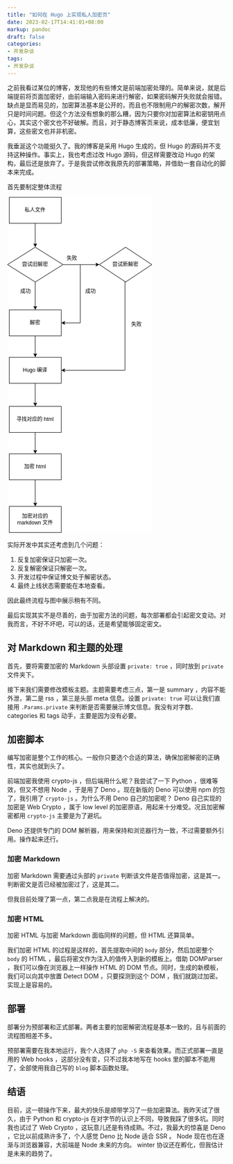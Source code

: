 ```yaml
---
title: "如何在 Hugo 上实现私人加密页"
date: 2023-02-17T14:41:01+08:00
markup: pandoc
draft: false
categories:
- 开发杂谈
tags:
- 开发杂谈
---
```


之前我看过某位的博客，发现他的有些博文是前端加密处理的。简单来说，就是后端提前将页面加密好，由前端输入密码来进行解密，如果密码解开失败就会报错。缺点是显而易见的，加密算法基本是公开的，而且也不限制用户的解密次数，解开只是时间问题。但这个方法没有想象的那么糟，因为只要你对加密算法和密钥用点心，其实这个密文也不好破解。而且，对于静态博客页来说，成本低廉，便宜划算，这些密文也并非机密。

我垂涎这个功能挺久了。我的博客是采用 Hugo 生成的，但 Hugo 的源码并不支持这种操作。事实上，我也考虑过改 Hugo 源码，但这样需要改动 Hugo 的架构，最后还是放弃了。于是我尝试修改我原先的部署策略，并借助一套自动化的脚本来完成。

首先要制定整体流程

![](https://raw.githubusercontent.com/bigshans/pictures/master/img/%E5%8D%9A%E5%AE%A2%E5%8A%A0%E5%AF%86%E6%B5%81%E7%A8%8B.png)

实际开发中其实还考虑到几个问题：

1. 反复加密保证只加密一次。
2. 反复解密保证只解密一次。
3. 开发过程中保证博文处于解密状态。
4. 最终上线状态需要能在本地查看。

因此最终流程与图中展示稍有不同。

最后实现其实不是尽善的，由于加密方法的问题，每次部署都会引起密文变动。对我而言，不好不坏吧，可以的话，还是希望能够固定密文。

## 对 Markdown 和主题的处理

首先，要将需要加密的 Markdown 头部设置 `private: true` ，同时放到 `private` 文件夹下。

接下来我们需要修改模板主题。主题需要考虑三点，第一是 summary ，内容不能外泄，第二是 rss ，第三是头部 meta 信息。设置 `private: true` 可以让我们直接用 `.Params.private` 来判断是否需要展示博文信息。我没有对字数、categories 和 tags 动手，主要是因为没有必要。

## 加密脚本

编写加密是整个工作的核心。一般你只要选个合适的算法，确保加密解密的正确性，其实也就到头了。

前端加密我使用 crypto-js ，但后端用什么呢？我尝试了一下 Python ，很难等效，但又不想用 Node ，于是用了 Deno 。现在新版的 Deno 可以使用 npm 的包了，我引用了 `crypto-js` 。为什么不用 Deno 自己的加密呢？ Deno 自己实现的加密是 Web Crypto ，属于 low level 的加密原语，用起来十分难受。况且加密解密都用 `crypto-js` 主要是为了避坑。

Deno 还提供专门的 DOM 解析器，用来保持和浏览器行为一致，不过需要额外引用。操作起来还行。

### 加密 Markdown

加密 Markdown 需要通过头部的 `private` 判断该文件是否值得加密，这是其一。判断密文是否已经被加密过了，这是其二。

但我目前处理了第一点，第二点我是在流程上解决的。

### 加密 HTML

加密 HTML 与加密 Markdown 面临同样的问题，但 HTML 还算简单。

我们加密 HTML 的过程是这样的，首先提取中间的 `body` 部分，然后加密整个 `body` 的 HTML ，最后将密文作为注入的值传入到新的模板上。借助 DOMParser ，我们可以像在浏览器上一样操作 HTML 的 DOM 节点。同时，生成的新模板，我们可以向其中放置 Detect DOM ，只要探测到这个 DOM ，我们就跳过加密。实现上是容易的。

## 部署

部署分为预部署和正式部署。两者主要的加密解密流程是基本一致的，且与前面的流程图相差不多。

预部署需要在我本地运行，我个人选择了 `php -S` 来查看效果。而正式部署一直是用的 Web hooks ，这部分没有变，只不过我本地写在 hooks 里的脚本不能用了，全部使用我自己写的 `blog` 脚本函数处理。

## 结语

目前，这一顿操作下来，最大的快乐是顺带学习了一些加密算法。我昨天试了很久，由于 Python 和 crypto-js 在对字节的认识上不同，导致我踩了很多坑。同时我也试过了 Web Crypto ，这玩意儿还是有待成熟。不过，我最大的惊喜是 Deno ，它比以前成熟许多了，个人感觉 Deno 比 Node 适合 SSR 。 Node 现在也在逐渐与浏览器兼容，大前端是 Node 未来的方向。 winter 协议还在孵化，但我估计是未来的趋势了。
